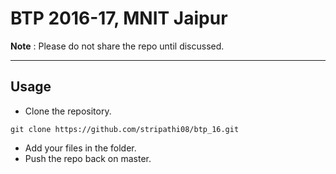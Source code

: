 BTP 2016-17, MNIT Jaipur
===================

**Note** : Please do not share the repo until discussed.

----------
Usage
-------------------
- Clone the repository.

```
git clone https://github.com/stripathi08/btp_16.git
```

- Add your files in the folder.
- Push the repo back on master.
